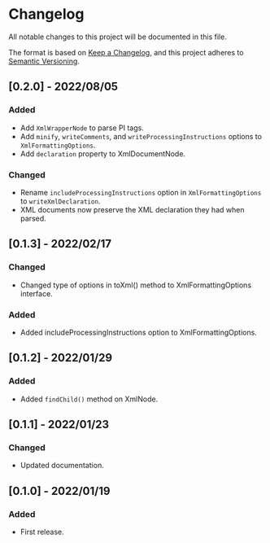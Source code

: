 # Changelog

All notable changes to this project will be documented in this file.

The format is based on [Keep a Changelog](https://keepachangelog.com/en/1.0.0/),
and this project adheres to [Semantic Versioning](https://semver.org/spec/v2.0.0.html).

## [0.2.0] - 2022/08/05
### Added
- Add `XmlWrapperNode` to parse PI tags.
- Add `minify`, `writeComments`, and `writeProcessingInstructions` options to `XmlFormattingOptions`.
- Add `declaration` property to XmlDocumentNode.
### Changed
- Rename `includeProcessingInstructions` option in `XmlFormattingOptions` to `writeXmlDeclaration`.
- XML documents now preserve the XML declaration they had when parsed.

## [0.1.3] - 2022/02/17
### Changed
- Changed type of options in toXml() method to XmlFormattingOptions interface.
### Added
- Added includeProcessingInstructions option to XmlFormattingOptions.

## [0.1.2] - 2022/01/29
### Added
- Added `findChild()` method on XmlNode.

## [0.1.1] - 2022/01/23
### Changed
- Updated documentation.

## [0.1.0] - 2022/01/19
### Added
- First release.
